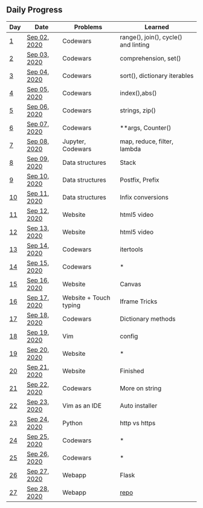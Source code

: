 ## Daily Progress 
| Day | Date | Problems | Learned |
| --- | --- | --- | --- |
| [1](https://github.com/gauthamp10/100DaysOfCode/tree/master/001) | [Sep 02, 2020](https://github.com/gauthamp10/100DaysOfCode/blob/master/001/README.md) | Codewars | range(), join(), cycle() and linting |
| [2](https://github.com/gauthamp10/100DaysOfCode/tree/master/002) | [Sep 03, 2020](https://github.com/gauthamp10/100DaysOfCode/blob/master/002/README.md) | Codewars | comprehension, set() |
| [3](https://github.com/gauthamp10/100DaysOfCode/tree/master/003) | [Sep 04, 2020](https://github.com/gauthamp10/100DaysOfCode/blob/master/003/README.md) | Codewars | sort(), dictionary iterables |
| [4](https://github.com/gauthamp10/100DaysOfCode/tree/master/004) | [Sep 05, 2020](https://github.com/gauthamp10/100DaysOfCode/blob/master/004/README.md) | Codewars | index(),abs() |
| [5](https://github.com/gauthamp10/100DaysOfCode/tree/master/005) | [Sep 06, 2020](https://github.com/gauthamp10/100DaysOfCode/blob/master/005/README.md) | Codewars | strings, zip() |
| [6](https://github.com/gauthamp10/100DaysOfCode/tree/master/006) | [Sep 07, 2020](https://github.com/gauthamp10/100DaysOfCode/blob/master/006/README.md) | Codewars | **args, Counter() |
| [7](https://github.com/gauthamp10/100DaysOfCode/tree/master/007) | [Sep 08, 2020](https://github.com/gauthamp10/100DaysOfCode/blob/master/007/README.md) | Jupyter, Codewars | map, reduce, filter, lambda |
| [8](https://github.com/gauthamp10/100DaysOfCode/tree/master/008) | [Sep 09, 2020](https://github.com/gauthamp10/100DaysOfCode/blob/master/008/README.md) | Data structures | Stack |
| [9](https://github.com/gauthamp10/100DaysOfCode/tree/master/009) | [Sep 10, 2020](https://github.com/gauthamp10/100DaysOfCode/blob/master/009/README.md) | Data structures |  Postfix, Prefix |
| [10](https://github.com/gauthamp10/100DaysOfCode/tree/master/010) | [Sep 11, 2020](https://github.com/gauthamp10/100DaysOfCode/blob/master/010/README.md) | Data structures |  Infix conversions |
| [11](https://github.com/gauthamp10/100DaysOfCode/tree/master/011) | [Sep 12, 2020](https://github.com/gauthamp10/100DaysOfCode/blob/master/011/README.md) | Website |  html5 video |
| [12](https://github.com/gauthamp10/100DaysOfCode/tree/master/012) | [Sep 13, 2020](https://github.com/gauthamp10/100DaysOfCode/blob/master/012/README.md) | Website |  html5 video |
| [13](https://github.com/gauthamp10/100DaysOfCode/tree/master/013) | [Sep 14, 2020](https://github.com/gauthamp10/100DaysOfCode/blob/master/013/README.md) | Codewars |  itertools |
| [14](https://github.com/gauthamp10/100DaysOfCode/tree/master/014) | [Sep 15, 2020](https://github.com/gauthamp10/100DaysOfCode/blob/master/014/README.md) | Codewars | * |
| [15](https://github.com/gauthamp10/100DaysOfCode/tree/master/015) | [Sep 16, 2020](https://github.com/gauthamp10/100DaysOfCode/blob/master/015/README.md) | Website | Canvas |
| [16](https://github.com/gauthamp10/100DaysOfCode/tree/master/016) | [Sep 17, 2020](https://github.com/gauthamp10/100DaysOfCode/blob/master/016/README.md) | Website + Touch typing | Iframe Tricks |
| [17](https://github.com/gauthamp10/100DaysOfCode/tree/master/017) | [Sep 18, 2020](https://github.com/gauthamp10/100DaysOfCode/blob/master/017/README.md) | Codewars | Dictionary methods |
| [18](https://github.com/gauthamp10/100DaysOfCode/tree/master/018) | [Sep 19, 2020](https://github.com/gauthamp10/100DaysOfCode/blob/master/018/README.md) | Vim | config |
| [19](https://github.com/gauthamp10/100DaysOfCode/tree/master/019) | [Sep 20, 2020](https://github.com/gauthamp10/100DaysOfCode/blob/master/019/README.md) | Website | * |
| [20](https://github.com/gauthamp10/100DaysOfCode/tree/master/020) | [Sep 21, 2020](https://github.com/gauthamp10/100DaysOfCode/blob/master/020/README.md) | Website | Finished |
| [21](https://github.com/gauthamp10/100DaysOfCode/tree/master/021) | [Sep 22, 2020](https://github.com/gauthamp10/100DaysOfCode/blob/master/021/README.md) | Codewars | More on string |
| [22](https://github.com/gauthamp10/100DaysOfCode/tree/master/022) | [Sep 23, 2020](https://github.com/gauthamp10/100DaysOfCode/blob/master/022/README.md) | Vim as an IDE | Auto installer |
| [23](https://github.com/gauthamp10/100DaysOfCode/tree/master/023) | [Sep 24, 2020](https://github.com/gauthamp10/100DaysOfCode/blob/master/023/README.md) | Python | http vs https |
| [24](https://github.com/gauthamp10/100DaysOfCode/tree/master/024) | [Sep 25, 2020](https://github.com/gauthamp10/100DaysOfCode/blob/master/024/README.md) | Codewars | * |
| [25](https://github.com/gauthamp10/100DaysOfCode/tree/master/025) | [Sep 26, 2020](https://github.com/gauthamp10/100DaysOfCode/blob/master/025/README.md) | Codewars | * |
| [26](https://github.com/gauthamp10/100DaysOfCode/tree/master/026) | [Sep 27, 2020](https://github.com/gauthamp10/100DaysOfCode/blob/master/026/README.md) | Webapp | Flask |
| [27](https://github.com/gauthamp10/100DaysOfCode/tree/master/027) | [Sep 28, 2020](https://github.com/gauthamp10/100DaysOfCode/blob/master/027/README.md) | Webapp | [repo](https://gauthamp10/mldeploy) |
